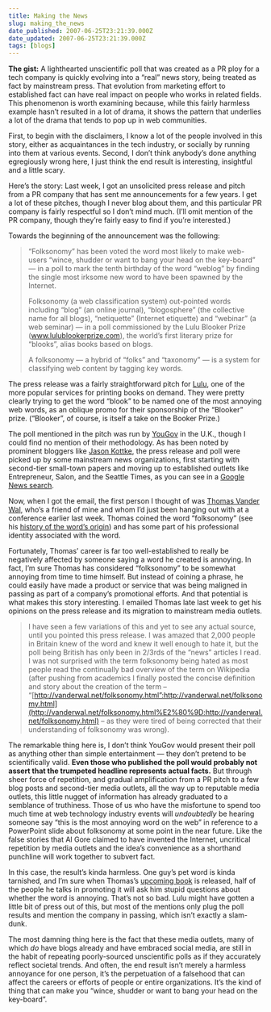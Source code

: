 ```yaml
---
title: Making the News
slug: making_the_news
date_published: 2007-06-25T23:21:39.000Z
date_updated: 2007-06-25T23:21:39.000Z
tags: [blogs]
---
```


**The gist:** A lighthearted unscientific poll that was created as a PR ploy for a tech company is quickly evolving into a “real” news story, being treated as fact by mainstream press. That evolution from marketing effort to established fact can have real impact on people who works in related fields. This phenomenon is worth examining because, while this fairly harmless example hasn’t resulted in a lot of drama, it shows the pattern that underlies a lot of the drama that tends to pop up in web communities.

First, to begin with the disclaimers, I know a lot of the people involved in this story, either as acquaintances in the tech industry, or socially by running into them at various events. Second, I don’t think anybody’s done anything egregiously wrong here, I just think the end result is interesting, insightful and a little scary.

Here’s the story: Last week, I got an unsolicited press release and pitch from a PR company that has sent me announcements for a few years. I get a lot of these pitches, though I never blog about them, and this particular PR company is fairly respectful so I don’t mind much. (I’ll omit mention of the PR company, though they’re fairly easy to find if you’re interested.)

Towards the beginning of the announcement was the following:

> “Folksonomy” has been voted the word most likely to make web-users “wince, shudder or want to bang your head on the key-board” — in a poll to mark the tenth birthday of the word “weblog” by finding the single most irksome new word to have been spawned by the Internet.
> 
> Folksonomy (a web classification system) out-pointed words including “blog” (an online journal), “blogosphere” (the collective name for all blogs), “netiquette” (Internet etiquette) and “webinar” (a web seminar) — in a poll commissioned by the Lulu Blooker Prize (www.lulublookerprize.com), the world’s first literary prize for “blooks”, alias books based on blogs.
> 
> A folksonomy — a hybrid of “folks” and “taxonomy” — is a system for classifying web content by tagging key words.

The press release was a fairly straightforward pitch for [Lulu](http://www.lulu.com/), one of the more popular services for printing books on demand. They were pretty clearly trying to get the word “blook” to be named one of the most annoying web words, as an oblique promo for their sponsorship of the “Blooker” prize. (“Blooker”, of course, is itself a take on the Booker Prize.)

The poll mentioned in the pitch was run by [YouGov](http://www.yougov.com/corporate/pressIntro.asp?jID=1&amp;sID=4&amp;UID=) in the U.K., though I could find no mention of their methodology. As has been noted by prominent bloggers like [Jason Kottke](http://www.kottke.org/remainder/07/06/13921.html), the press release and poll were picked up by some mainstream news organizations, first starting with second-tier small-town papers and moving up to established outlets like Entrepreneur, Salon, and the Seattle Times, as you can see in a [Google News search](http://www.google.com/news?q=folksonomy&amp;scoring=n).

Now, when I got the email, the first person I thought of was [Thomas Vander Wal](http://www.vanderwal.net/random/), who’s a friend of mine and whom I’d just been hanging out with at a conference earlier last week. Thomas coined the word “folksonomy” (see his [history of the word’s origin](http://vanderwal.net/folksonomy.html)) and has some part of his professional identity associated with the word.

Fortunately, Thomas’ career is far too well-established to really be negatively affected by someone saying a word he created is annoying. In fact, I’m sure Thomas has considered “folksonomy” to be somewhat annoying from time to time himself. But instead of coining a phrase, he could easily have made a product or service that was being maligned in passing as part of a company’s promotional efforts. And that potential is what makes this story interesting. I emailed Thomas late last week to get his opinions on the press release and its migration to mainstream media outlets.

> I have seen a few variations of this and yet to see any actual source, until you pointed this press release. I was amazed that 2,000 people in Britain knew of the word and knew it well enough to hate it, but the poll being British has only been in 2/3rds of the “news” articles I read. I was not surprised with the term folksonomy being hated as most people read the continually bad overview of the term on Wikipedia (after pushing from academics I finally posted the concise definition and story about the creation of the term – “[http://vanderwal.net/folksonomy.html”:http://vanderwal.net/folksonomy.html](http://vanderwal.net/folksonomy.html%E2%80%9D:http://vanderwal.net/folksonomy.html) – as they were tired of being corrected that their understanding of folksonomy was wrong).

The remarkable thing here is, I don’t think YouGov would present their poll as anything other than simple entertainment — they don’t pretend to be scientifically valid. **Even those who published the poll would probably not assert that the trumpeted headline represents actual facts.** But through sheer force of repetition, and gradual amplification from a PR pitch to a few blog posts and second-tier media outlets, all the way up to reputable media outlets, this little nugget of information has already graduated to a semblance of truthiness. Those of us who have the misfortune to spend too much time at web technology industry events will *undoubtedly* be hearing someone say “this is the most annoying word on the web” in reference to a PowerPoint slide about folksonomy at some point in the near future. Like the false stories that Al Gore claimed to have invented the Internet, uncritical repetition by media outlets and the idea’s convenience as a shorthand punchline will work together to subvert fact.

In this case, the result’s kinda harmless. One guy’s pet word is kinda tarnished, and I’m sure when Thomas’s [upcoming book](http://www.vanderwal.net/random/entrysel.php?blog=1921) is released, half of the people he talks in promoting it will ask him stupid questions about whether the word is annoying. That’s not so bad. Lulu might have gotten a little bit of press out of this, but most of the mentions only plug the poll results and mention the company in passing, which isn’t exactly a slam-dunk.

The most damning thing here is the fact that these media outlets, many of which *do* have blogs already and have embraced social media, are still in the habit of repeating poorly-sourced unscientific polls as if they accurately reflect societal trends. And often, the end result isn’t merely a harmless annoyance for one person, it’s the perpetuation of a falsehood that can affect the careers or efforts of people or entire organizations. It’s the kind of thing that can make you “wince, shudder or want to bang your head on the key-board”.

